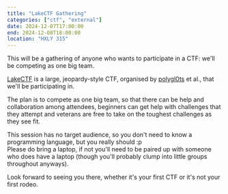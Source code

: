 ```yaml
---
title: "LakeCTF Gathering"
categories: ["ctf", "external"]
date: 2024-12-07T17:00:00
end: 2024-12-08T18:00:00
location: "HXLY 315"
---
```


This will be a gathering of anyone who wants to participate in a CTF: we'll be competing as one big team.
<!--more-->

[LakeCTF](https://lakectf.epfl.ch/) is a large, jeopardy-style CTF, organised by [polygl0ts](https://polygl0ts.ch/) et al., that we'll be participating in.

The plan is to compete as one big team, so that there can be help and collaboration among attendees, beginners can get help with challenges that they attempt and veterans are free to take on the toughest challenges as they see fit.

This session has no target audience, so you don't need to know a programming language, but you really should :p\
Please do bring a laptop, if not you'll need to be paired up with someone who does have a laptop (though you'll probably clump into little groups throughout anyways).

Look forward to seeing you there, whether it's your first CTF or it's not your first rodeo.
